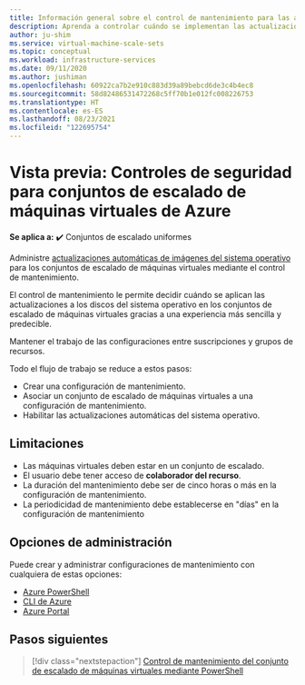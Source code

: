 ```yaml
---
title: Información general sobre el control de mantenimiento para las actualizaciones de imágenes del sistema operativo en conjuntos de escalado de máquinas virtuales de Azure
description: Aprenda a controlar cuándo se implementan las actualizaciones automáticas de las imágenes del sistema operativo en los conjuntos de escalado de máquinas virtuales de Azure mediante el control de mantenimiento.
author: ju-shim
ms.service: virtual-machine-scale-sets
ms.topic: conceptual
ms.workload: infrastructure-services
ms.date: 09/11/2020
ms.author: jushiman
ms.openlocfilehash: 60922ca7b2e910c883d39a89bebcd6de3c4b4ec8
ms.sourcegitcommit: 58d82486531472268c5ff70b1e012fc008226753
ms.translationtype: HT
ms.contentlocale: es-ES
ms.lasthandoff: 08/23/2021
ms.locfileid: "122695754"
---
```

# <a name="maintenance-control-for-azure-virtual-machine-scale-sets"></a>Vista previa: Controles de seguridad para conjuntos de escalado de máquinas virtuales de Azure 

**Se aplica a:** :heavy_check_mark: Conjuntos de escalado uniformes

Administre [actualizaciones automáticas de imágenes del sistema operativo](../virtual-machine-scale-sets/virtual-machine-scale-sets-automatic-upgrade.md) para los conjuntos de escalado de máquinas virtuales mediante el control de mantenimiento.

El control de mantenimiento le permite decidir cuándo se aplican las actualizaciones a los discos del sistema operativo en los conjuntos de escalado de máquinas virtuales gracias a una experiencia más sencilla y predecible. 

Mantener el trabajo de las configuraciones entre suscripciones y grupos de recursos.

Todo el flujo de trabajo se reduce a estos pasos: 
- Crear una configuración de mantenimiento.
- Asociar un conjunto de escalado de máquinas virtuales a una configuración de mantenimiento.
- Habilitar las actualizaciones automáticas del sistema operativo.


## <a name="limitations"></a>Limitaciones

- Las máquinas virtuales deben estar en un conjunto de escalado.
- El usuario debe tener acceso de **colaborador del recurso**.
- La duración del mantenimiento debe ser de cinco horas o más en la configuración de mantenimiento.
- La periodicidad de mantenimiento debe establecerse en "días" en la configuración de mantenimiento


## <a name="management-options"></a>Opciones de administración

Puede crear y administrar configuraciones de mantenimiento con cualquiera de estas opciones:

- [Azure PowerShell](virtual-machine-scale-sets-maintenance-control-powershell.md)
- [CLI de Azure](virtual-machine-scale-sets-maintenance-control-cli.md)
- [Azure Portal](virtual-machine-scale-sets-maintenance-control-portal.md)


## <a name="next-steps"></a>Pasos siguientes

> [!div class="nextstepaction"]
> [Control de mantenimiento del conjunto de escalado de máquinas virtuales mediante PowerShell](virtual-machine-scale-sets-maintenance-control-powershell.md)
